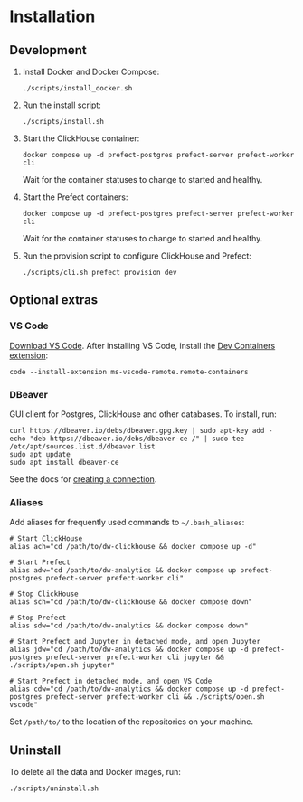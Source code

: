 # Installation

## Development

1. Install Docker and Docker Compose:

    ```shell
    ./scripts/install_docker.sh
    ```

2. Run the install script:

    ```shell
    ./scripts/install.sh
    ```

3. Start the ClickHouse container:

    ```shell
    docker compose up -d prefect-postgres prefect-server prefect-worker cli
    ```

    Wait for the container statuses to change to started and healthy.

4. Start the Prefect containers:

    ```shell
    docker compose up -d prefect-postgres prefect-server prefect-worker cli
    ```

    Wait for the container statuses to change to started and healthy.

5. Run the provision script to configure ClickHouse and Prefect:

    ```shell
    ./scripts/cli.sh prefect provision dev
    ```

## Optional extras

### VS Code

[Download VS Code](https://code.visualstudio.com/). After installing VS Code, install the [Dev Containers extension](https://marketplace.visualstudio.com/items?itemName=ms-vscode-remote.remote-containers):

```shell
code --install-extension ms-vscode-remote.remote-containers
```

### DBeaver

GUI client for Postgres, ClickHouse and other databases. To install, run:

```shell
curl https://dbeaver.io/debs/dbeaver.gpg.key | sudo apt-key add -
echo "deb https://dbeaver.io/debs/dbeaver-ce /" | sudo tee /etc/apt/sources.list.d/dbeaver.list
sudo apt update
sudo apt install dbeaver-ce
```

See the docs for [creating a connection](https://github.com/dbeaver/dbeaver/wiki/Create-Connection).

### Aliases

Add aliases for frequently used commands to `~/.bash_aliases`:

```shell
# Start ClickHouse
alias ach="cd /path/to/dw-clickhouse && docker compose up -d"

# Start Prefect
alias adw="cd /path/to/dw-analytics && docker compose up prefect-postgres prefect-server prefect-worker cli"

# Stop ClickHouse
alias sch="cd /path/to/dw-clickhouse && docker compose down"

# Stop Prefect
alias sdw="cd /path/to/dw-analytics && docker compose down"

# Start Prefect and Jupyter in detached mode, and open Jupyter
alias jdw="cd /path/to/dw-analytics && docker compose up -d prefect-postgres prefect-server prefect-worker cli jupyter && ./scripts/open.sh jupyter"

# Start Prefect in detached mode, and open VS Code
alias cdw="cd /path/to/dw-analytics && docker compose up -d prefect-postgres prefect-server prefect-worker cli && ./scripts/open.sh vscode"
```

Set `/path/to/` to the location of the repositories on your machine.

## Uninstall

To delete all the data and Docker images, run:

```shell
./scripts/uninstall.sh
```
